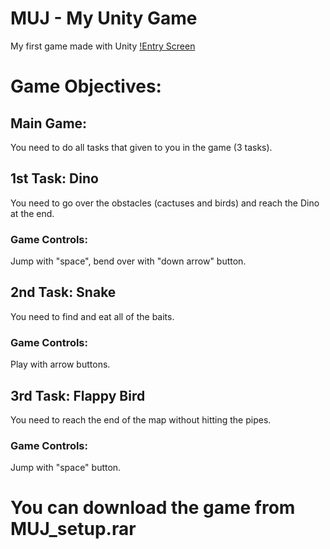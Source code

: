 # MUJ - My Unity Game
My first game made with Unity
[!Entry Screen](muj.png?raw=true)
# Game Objectives:

## Main Game:
You need to do all tasks that given to you in the game (3 tasks).
## 1st Task: Dino
You need to go over the obstacles (cactuses and birds) and reach the Dino at the end.
### Game Controls:
Jump with "space", bend over with "down arrow" button.
## 2nd Task: Snake
You need to find and eat all of the baits.
### Game Controls:
Play with arrow buttons.
## 3rd Task: Flappy Bird
You need to reach the end of the map without hitting the pipes.
### Game Controls:
Jump with "space" button.
# You can download the game from MUJ_setup.rar
